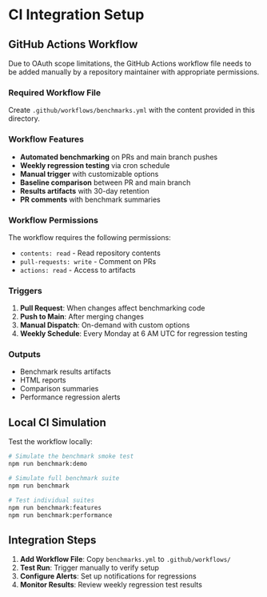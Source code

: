 # CI Integration Setup

## GitHub Actions Workflow

Due to OAuth scope limitations, the GitHub Actions workflow file needs to be added manually by a repository maintainer with appropriate permissions.

### Required Workflow File

Create `.github/workflows/benchmarks.yml` with the content provided in this directory.

### Workflow Features

- **Automated benchmarking** on PRs and main branch pushes
- **Weekly regression testing** via cron schedule
- **Manual trigger** with customizable options
- **Baseline comparison** between PR and main branch
- **Results artifacts** with 30-day retention
- **PR comments** with benchmark summaries

### Workflow Permissions

The workflow requires the following permissions:
- `contents: read` - Read repository contents
- `pull-requests: write` - Comment on PRs
- `actions: read` - Access to artifacts

### Triggers

1. **Pull Request**: When changes affect benchmarking code
2. **Push to Main**: After merging changes
3. **Manual Dispatch**: On-demand with custom options
4. **Weekly Schedule**: Every Monday at 6 AM UTC for regression testing

### Outputs

- Benchmark results artifacts
- HTML reports
- Comparison summaries
- Performance regression alerts

## Local CI Simulation

Test the workflow locally:

```bash
# Simulate the benchmark smoke test
npm run benchmark:demo

# Simulate full benchmark suite
npm run benchmark

# Test individual suites
npm run benchmark:features
npm run benchmark:performance
```

## Integration Steps

1. **Add Workflow File**: Copy `benchmarks.yml` to `.github/workflows/`
2. **Test Run**: Trigger manually to verify setup
3. **Configure Alerts**: Set up notifications for regressions
4. **Monitor Results**: Review weekly regression test results